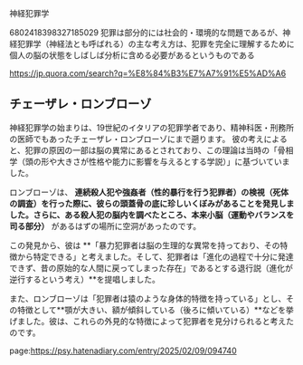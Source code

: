神経犯罪学

6802418398327185029
犯罪は部分的には社会的・環境的な問題であるが、神経犯罪学（神経法とも呼ばれる）の主な考え方は、犯罪を完全に理解するために個人の脳の状態をしばしば分析に含める必要があるというものである








https://jp.quora.com/search?q=%E8%84%B3%E7%A7%91%E5%AD%A6


## チェーザレ・ロンブローゾ

神経犯罪学の始まりは、19世紀のイタリアの犯罪学者であり、精神科医・刑務所の医師でもあったチェーザレ・ロンブローゾにまで遡ります。
彼の考えによると、犯罪の原因の一部は脳の異常にあるとされており、この理論は当時の「骨相学（頭の形や大きさが性格や能力に影響を与えるとする学説）」に基づいていました。

ロンブローゾは、 **連続殺人犯や強姦者（性的暴行を行う犯罪者）の検視（死体の調査）を行った際に、彼らの頭蓋骨の底に珍しいくぼみがあることを発見しました。さらに、ある殺人犯の脳内を調べたところ、本来小脳（運動やバランスを司る部分）** があるはずの場所に空洞があったのです。

この発見から、彼は **「暴力犯罪者は脳の生理的な異常を持っており、その特徴から特定できる」と考えました。そして、犯罪者は「進化の過程で十分に発達できず、昔の原始的な人間に戻ってしまった存在」であるとする退行説（進化が逆行するという考え）**を提唱しました。

また、ロンブローゾは「犯罪者は猿のような身体的特徴を持っている」とし、その特徴として**顎が大きい、額が傾斜している（後ろに傾いている）**などを挙げました。彼は、これらの外見的な特徴によって犯罪者を見分けられると考えたのです。







page:https://psy.hatenadiary.com/entry/2025/02/09/094740
